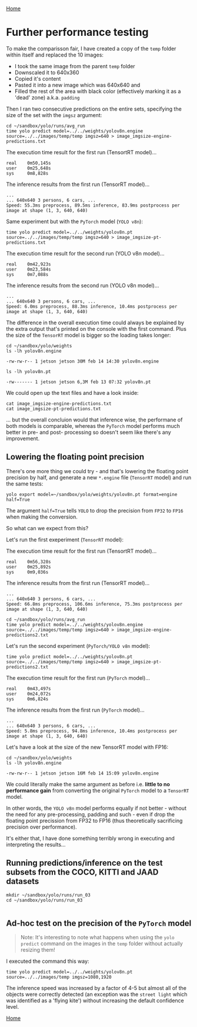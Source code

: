 [Home](README.md)

# Further performance testing

To make the comparisson fair, I have created a copy of the `temp` folder within itself and replaced the 10 images:

- I took the same image from the parent `temp` folder
- Downscaled it to 640x360
- Copied it's content
- Pasted it into a new image which was 640x640 and
- Filled the rest of the area with black color (effectively marking it as a 'dead' zone) a.k.a. `padding`

Then I ran two consecutive predictions on the entire sets, specifying the size of the set with the  `imgsz` argument:

```shell
cd ~/sandbox/yolo/runs/avg_run
time yolo predict model=../../weights/yolov8n.engine source=../../images/temp/temp imgsz=640 > image_imgsize-engine-predictions.txt
```

The execution time result for the first run (TensortRT model)...

```
real	0m50,145s
user	0m25,648s
sys	    0m8,828s
```

The inference results from the first run (TensorRT model)...

```
...
... 640x640 3 persons, 6 cars, ...
Speed: 55.3ms preprocess, 89.5ms inference, 83.9ms postprocess per image at shape (1, 3, 640, 640)
```

Same experiment but with the `PyTorch` model (`YOLO v8n`):

```shell
time yolo predict model=../../weights/yolov8n.pt source=../../images/temp/temp imgsz=640 > image_imgsize-pt-predictions.txt
```

The execution time result for the second run (YOLO v8n model)...

```
real	0m42,923s
user	0m23,584s
sys	    0m7,088s
```

The inference results from the second run (YOLO v8n model)...

```
...
... 640x640 3 persons, 6 cars, ...
Speed: 6.0ms preprocess, 88.3ms inference, 10.4ms postprocess per image at shape (1, 3, 640, 640)
```

The difference in the overall execution time could always be explained by the extra output that's printed
on the console with the first command. Plus the size of the `TensorRT` model is bigger so the loading takes
longer:

```shell
cd ~/sandbox/yolo/weights
ls -lh yolov8n.engine

-rw-rw-r-- 1 jetson jetson 30M feb 14 14:30 yolov8n.engine
```

```shell
ls -lh yolov8n.pt

-rw------- 1 jetson jetson 6,3M feb 13 07:32 yolov8n.pt
```

We could open up the text files and have a look inside:

```shell
cat image_imgsize-engine-predictions.txt
cat image_imgsize-pt-predictions.txt
```

... but the overall concluion would that inference wise, the performane of both models is comparable, whereas
the `PyTorch` model performs much better in pre- and post- processing so doesn't seem like there's any improvement.

## Lowering the floating point precision

There's one more thing we could try - and that's lowering the floating point precision by half, and generate
a new `*.engine` file (`TensorRT` model) and run the same tests:

```shell
yolo export model=~/sandbox/yolo/weights/yolov8n.pt format=engine half=True
```

The argument `half=True` tells `YOLO` to drop the precision from `FP32` to `FP16` when making the conversion.

So what can we expect from this?

Let's run the first exeperiment (`TensorRT` model):

The execution time result for the first run (TensortRT model)...

```
real	0m56,328s
user	0m25,892s
sys	    0m9,036s
```

The inference results from the first run (TensorRT model)...

```
...
... 640x640 3 persons, 6 cars, ...
Speed: 66.8ms preprocess, 106.6ms inference, 75.3ms postprocess per image at shape (1, 3, 640, 640)
```

```shell
cd ~/sandbox/yolo/runs/avg_run
time yolo predict model=../../weights/yolov8n.engine source=../../images/temp/temp imgsz=640 > image_imgsize-engine-predictions2.txt
```

Let's run the second experiment (`PyTorch/YOLO v8n` model):

```shell
time yolo predict model=../../weights/yolov8n.pt source=../../images/temp/temp imgsz=640 > image_imgsize-pt-predictions2.txt
```

The execution time result for the first run (`PyTorch` model)...

```
real	0m43,497s
user	0m24,072s
sys	    0m6,824s
```

The inference results from the first run (`PyTorch` model)...

```
...
... 640x640 3 persons, 6 cars, ...
Speed: 5.8ms preprocess, 94.8ms inference, 10.4ms postprocess per image at shape (1, 3, 640, 640)
```

Let's have a look at the size of the new TensorRT model with FP16:

```shell
cd ~/sandbox/yolo/weights
ls -lh yolov8n.engine

-rw-rw-r-- 1 jetson jetson 16M feb 14 15:09 yolov8n.engine
```

We could literally make the same argument as before i.e. **little to no performance gain** from converting
the original `PyTorch` model to a `TensorRT` model.

In other words, the `YOLO v8n` model performs equally if not better - without the need for any pre-processing,
padding and such - even if drop the floating point precission from FP32 to FP16 (thus theoretically sacrificing
precision over performance).

It's either that, I have done something terribly wrong in executing and interpreting the results...

## Running predictions/inference on the test subsets from the COCO, KITTI and JAAD datasets

```shell
mkdir ~/sandbox/yolo/runs/run_03
cd ~/sandbox/yolo/runs/run_03
```

```shell
```

## Ad-hoc test on the precision of the `PyTorch` model

> Note: It's interesting to note what happens when using the `yolo predict` command on the images in the `temp` folder
  without actually resizing them!

I executed the command this way:

```shell
time yolo predict model=../../weights/yolov8n.pt source=../../images/temp imgsz=1080,1920
```

The inference speed was increased by a factor of 4-5 but almost all of the objects were correctly
detected (an exception was the `street light` which was identified as a 'flying kite') without increasing
the default confidence level.

[Home](README.md)